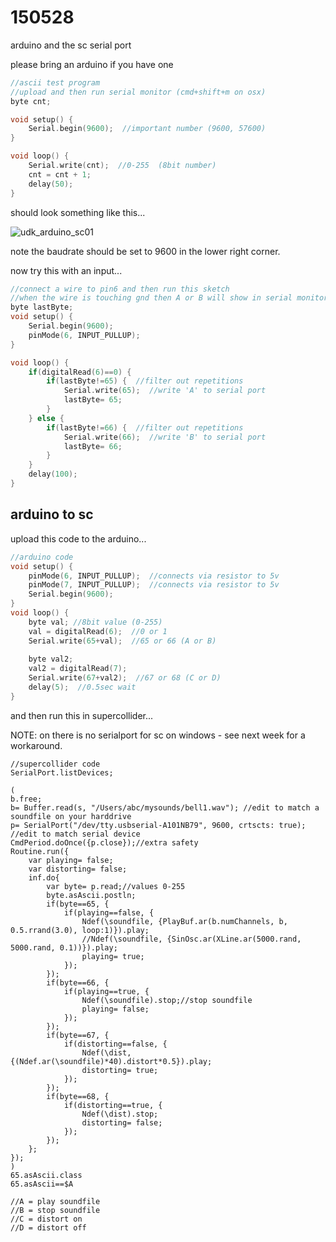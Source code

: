 150528
======

arduino and the sc serial port

please bring an arduino if you have one


```cpp
//ascii test program
//upload and then run serial monitor (cmd+shift+m on osx)
byte cnt;

void setup() {
    Serial.begin(9600);  //important number (9600, 57600)
}

void loop() {
    Serial.write(cnt);  //0-255  (8bit number)
    cnt = cnt + 1;
    delay(50);
}
```

should look something like this...

![udk_arduino_sc01](udk_arduino_sc01.png.png?raw=true "udk_arduino_sc01")

note the baudrate should be set to 9600 in the lower right corner.

now try this with an input...

```cpp
//connect a wire to pin6 and then run this sketch
//when the wire is touching gnd then A or B will show in serial monitor
byte lastByte;
void setup() {
    Serial.begin(9600);
    pinMode(6, INPUT_PULLUP);
}

void loop() {
    if(digitalRead(6)==0) {
        if(lastByte!=65) {  //filter out repetitions
            Serial.write(65);  //write 'A' to serial port
            lastByte= 65;
        }
    } else {
        if(lastByte!=66) {  //filter out repetitions
            Serial.write(66);  //write 'B' to serial port
            lastByte= 66;
        }
    }
    delay(100);
}
```

arduino to sc
--

upload this code to the arduino...

```cpp
//arduino code
void setup() {
    pinMode(6, INPUT_PULLUP);  //connects via resistor to 5v
    pinMode(7, INPUT_PULLUP);  //connects via resistor to 5v
    Serial.begin(9600);
}
void loop() {
    byte val; //8bit value (0-255)
    val = digitalRead(6);  //0 or 1
    Serial.write(65+val);  //65 or 66 (A or B)
    
    byte val2;
    val2 = digitalRead(7);
    Serial.write(67+val2);  //67 or 68 (C or D)
    delay(5);  //0.5sec wait
}
```

and then run this in supercollider...

NOTE: on there is no serialport for sc on windows - see next week for a workaround.

```
//supercollider code
SerialPort.listDevices;

(
b.free;
b= Buffer.read(s, "/Users/abc/mysounds/bell1.wav"); //edit to match a soundfile on your harddrive
p= SerialPort("/dev/tty.usbserial-A101NB79", 9600, crtscts: true);  //edit to match serial device
CmdPeriod.doOnce({p.close});//extra safety
Routine.run({
    var playing= false;
    var distorting= false;
    inf.do{
        var byte= p.read;//values 0-255
        byte.asAscii.postln;
        if(byte==65, {
            if(playing==false, {
                Ndef(\soundfile, {PlayBuf.ar(b.numChannels, b, 0.5.rrand(3.0), loop:1)}).play;
                //Ndef(\soundfile, {SinOsc.ar(XLine.ar(5000.rand, 5000.rand, 0.1))}).play;
                playing= true;
            });
        });
        if(byte==66, {
            if(playing==true, {
                Ndef(\soundfile).stop;//stop soundfile
                playing= false;
            });
        });
        if(byte==67, {
            if(distorting==false, {
                Ndef(\dist, {(Ndef.ar(\soundfile)*40).distort*0.5}).play;
                distorting= true;
            });
        });
        if(byte==68, {
            if(distorting==true, {
                Ndef(\dist).stop;
                distorting= false;
            });
        });
    };
});
)
65.asAscii.class
65.asAscii==$A

//A = play soundfile
//B = stop soundfile
//C = distort on
//D = distort off
```
